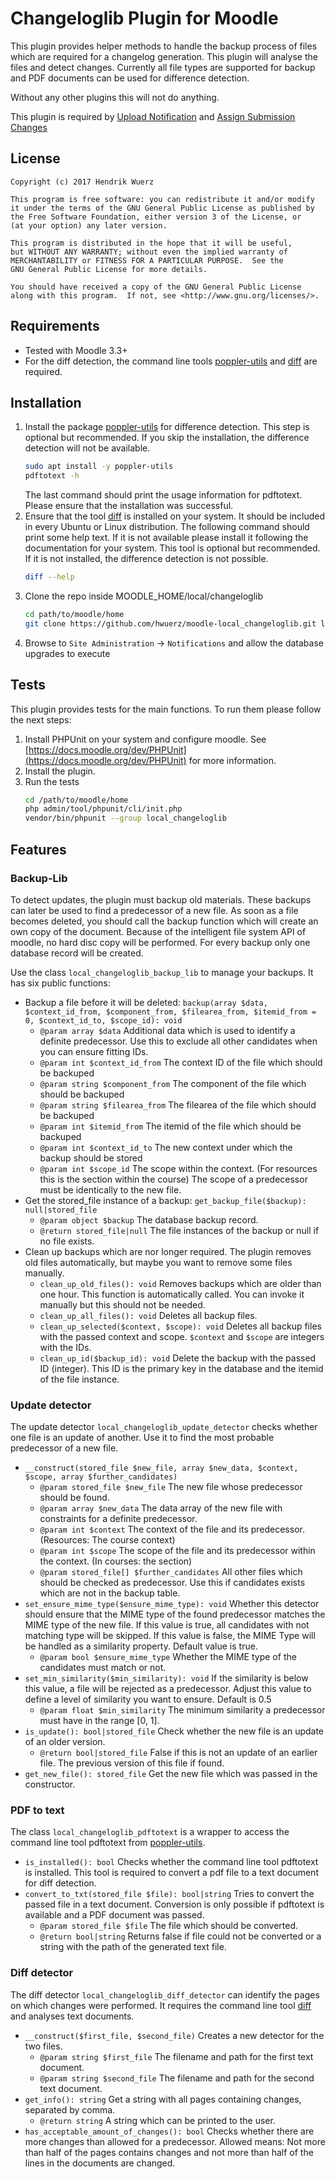 Changeloglib Plugin for Moodle
==============================

This plugin provides helper methods to handle the backup process of files which are required
for a changelog generation. 
This plugin will analyse the files and detect changes. 
Currently all file types are supported for backup and PDF documents can be used for difference
detection. 

Without any other plugins this will not do anything.

This plugin is required by [Upload Notification](https://github.com/hwuerz/moodle-local_uploadnotification) and [Assign Submission Changes](https://github.com/hwuerz/moodle-assignsubmission_changes)

License
-------

    Copyright (c) 2017 Hendrik Wuerz

    This program is free software: you can redistribute it and/or modify
    it under the terms of the GNU General Public License as published by
    the Free Software Foundation, either version 3 of the License, or
    (at your option) any later version.

    This program is distributed in the hope that it will be useful,
    but WITHOUT ANY WARRANTY; without even the implied warranty of
    MERCHANTABILITY or FITNESS FOR A PARTICULAR PURPOSE.  See the
    GNU General Public License for more details.

    You should have received a copy of the GNU General Public License
    along with this program.  If not, see <http://www.gnu.org/licenses/>.

Requirements
------------
* Tested with Moodle 3.3+
* For the diff detection, the command line tools [poppler-utils](https://wiki.ubuntuusers.de/poppler-utils/) and [diff](https://wiki.ubuntuusers.de/diff/) are required.

Installation
--------

1. Install the package [poppler-utils](https://wiki.ubuntuusers.de/poppler-utils/) for difference detection. This step is optional but recommended. If you skip the installation, the difference detection will not be available.
    ```bash
    sudo apt install -y poppler-utils
    pdftotext -h
    ```
    The last command should print the usage information for pdftotext. Please ensure that the installation was successful. 
2. Ensure that the tool [diff](https://wiki.ubuntuusers.de/diff/) is installed on your system. It should be included in every Ubuntu or Linux distribution. The following command should print some help text. If it is not available please install it following the documentation for your system. This tool is optional but recommended. If it is not installed, the difference detection is not possible.
    ```bash
    diff --help
    ```
3. Clone the repo inside MOODLE_HOME/local/changeloglib
   ```bash
   cd path/to/moodle/home
   git clone https://github.com/hwuerz/moodle-local_changeloglib.git local/changeloglib
   ```
4. Browse to `Site Administration` -> `Notifications` and allow the database upgrades to execute

Tests
------

This plugin provides tests for the main functions. To run them please follow the next steps:

1. Install PHPUnit on your system and configure moodle. See [https://docs.moodle.org/dev/PHPUnit](https://docs.moodle.org/dev/PHPUnit) for more information.
2. Install the plugin.
3. Run the tests
    ```bash
    cd /path/to/moodle/home
    php admin/tool/phpunit/cli/init.php
    vendor/bin/phpunit --group local_changeloglib
    ``` 

Features
--------

### Backup-Lib
To detect updates, the plugin must backup old materials. These backups can later be used to find a predecessor of a new file. As soon as a file becomes deleted, you should call the backup function which will create an own copy of the document. Because of the intelligent file system API of moodle, no hard disc copy will be performed. For every backup only one database record will be created.

Use the class `local_changeloglib_backup_lib` to manage your backups. It has six public functions:
* Backup a file before it will be deleted: `backup(array $data, $context_id_from, $component_from, $filearea_from, $itemid_from = 0, $context_id_to, $scope_id): void`
   * `@param array $data` Additional data which is used to identify a definite predecessor. Use this to exclude all other candidates when you can ensure fitting IDs.
   * `@param int $context_id_from` The context ID of the file which should be backuped
   * `@param string $component_from` The component of the file which should be backuped
   * `@param string $filearea_from` The filearea of the file which should be backuped
   * `@param int $itemid_from` The itemid of the file which should be backuped
   * `@param int $context_id_to` The new context under which the backup should be stored
   * `@param int $scope_id` The scope within the context. (For resources this is the section within the course) The scope of a predecessor must be identically to the new file.
* Get the stored_file instance of a backup: `get_backup_file($backup): null|stored_file`
   * `@param object $backup` The database backup record.
   * `@return stored_file|null` The file instances of the backup or null if no file exists.
* Clean up backups which are nor longer required. The plugin removes old files automatically, but maybe you want to remove some files manually.
   * `clean_up_old_files(): void` Removes backups which are older than one hour. This function is automatically called. You can invoke it manually but this should not be needed.
   * `clean_up_all_files(): void` Deletes all backup files.
   * `clean_up_selected($context, $scope): void` Deletes all backup files with the passed context and scope. `$context` and `$scope` are integers with the IDs.
   * `clean_up_id($backup_id): void` Delete the backup with the passed ID (integer). This ID is the primary key in the database and the itemid of the file instance.
   
### Update detector
The update detector `local_changeloglib_update_detector` checks whether one file is an update of another. Use it to find the most probable predecessor of a new file.
* `__construct(stored_file $new_file, array $new_data, $context, $scope, array $further_candidates)`
   * `@param stored_file $new_file` The new file whose predecessor should be found.
   * `@param array $new_data` The data array of the new file with constraints for a definite predecessor.
   * `@param int $context` The context of the file and its predecessor. (Resources: The course context)
   * `@param int $scope` The scope of the file and its predecessor within the context. (In courses: the section)
   * `@param stored_file[] $further_candidates` All other files which should be checked as predecessor. Use this if candidates exists which are not in the backup table.
* `set_ensure_mime_type($ensure_mime_type): void` Whether this detector should ensure that the MIME type of the found predecessor matches the MIME type of the new file. If this value is true, all candidates with not matching type will be skipped. If this value is false, the MIME Type will be handled as a similarity property. Default value is true.
   * `@param bool $ensure_mime_type` Whether the MIME type of the candidates must match or not.
* `set_min_similarity($min_similarity): void` If the similarity is below this value, a file will be rejected as a predecessor. Adjust this value to define a level of similarity you want to ensure. Default is 0.5
   * `@param float $min_similarity` The minimum similarity a predecessor must have in the range \[0, 1\].
* `is_update(): bool|stored_file` Check whether the new file is an update of an older version.
   * `@return bool|stored_file` False if this is not an update of an earlier file. The previous version of this file if found.
* `get_new_file(): stored_file` Get the new file which was passed in the constructor.

### PDF to text
The class `local_changeloglib_pdftotext` is a wrapper to access the command line tool pdftotext from [poppler-utils](https://wiki.ubuntuusers.de/poppler-utils/).
* `is_installed(): bool` Checks whether the command line tool pdftotext is installed. This tool is required to convert a pdf file to a text document for diff detection.
* `convert_to_txt(stored_file $file): bool|string` Tries to convert the passed file in a text document. Conversion is only possible if pdftotext is available and a PDF document was passed.
   * `@param stored_file $file` The file which should be converted.
   * `@return bool|string` Returns false if file could not be converted or a string with the path of the generated text file.

### Diff detector
The diff detector `local_changeloglib_diff_detector` can identify the pages on which changes were performed. It requires the command line tool [diff](https://wiki.ubuntuusers.de/diff/) and analyses text documents. 
* `__construct($first_file, $second_file)` Creates a new detector for the two files.
   * `@param string $first_file` The filename and path for the first text document.
   * `@param string $second_file` The filename and path for the second text document.
* `get_info(): string` Get a string with all pages containing changes, separated by comma.
   * `@return string` A string which can be printed to the user.
* `has_acceptable_amount_of_changes(): bool` Checks whether there are more changes than allowed for a predecessor. Allowed means: Not more than half of the pages contains changes and not more than half of the lines in the documents are changed.
